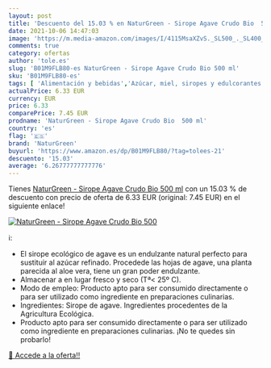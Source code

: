 ```yaml
---
layout: post
title: 'Descuento del 15.03 % en NaturGreen - Sirope Agave Crudo Bio  500'
date: 2021-10-06 14:47:03
image: 'https://m.media-amazon.com/images/I/4115MsaXZvS._SL500_._SL400_.jpg'
comments: true
category: ofertas
author: 'tole.es'
slug: 'B01M9FLB80-es NaturGreen - Sirope Agave Crudo Bio 500 ml'
sku: 'B01M9FLB80-es'
tags: [ 'Alimentación y bebidas','Azúcar, miel, siropes y edulcorantes','Néctares y siropes de agave','Productos para cocina y repostería','naturgreen', ]
actualPrice: 6.33 EUR
currency: EUR
price: 6.33
comparePrice: 7.45 EUR
prodname: 'NaturGreen - Sirope Agave Crudo Bio  500 ml'
country: 'es'
flag: '🇪🇸'
brand: 'NaturGreen'
buyurl: 'https://www.amazon.es/dp/B01M9FLB80/?tag=tolees-21'
descuento: '15.03'
average: '6.26777777777776'
---
```


Tienes [NaturGreen - Sirope Agave Crudo Bio  500 ml](https://www.amazon.es/dp/B01M9FLB80/?tag=tolees-21) con un 15.03 % de descuento con precio de oferta de 6.33 EUR (original: 7.45 EUR) en el siguiente enlace!

[![NaturGreen - Sirope Agave Crudo Bio  500](https://m.media-amazon.com/images/I/4115MsaXZvS._SL500_._SL400_.jpg)](https://www.amazon.es/dp/B01M9FLB80/?tag=tolees-21)

ℹ️:

- El sirope ecológico de agave es un endulzante natural perfecto para sustituir al azúcar refinado. Procedede las hojas de agave, una planta parecida al aloe vera, tiene un gran poder endulzante.
- Almacenar a en lugar fresco y seco (Tª< 25º C).
- Modo de empleo: Producto apto para ser consumido directamente o para ser utilizado como ingrediente en preparaciones culinarias.
- Ingredientes: Sirope de agave. Ingredientes procedentes de la Agricultura Ecológica.
- Producto apto para ser consumido directamente o para ser utilizado como ingrediente en preparaciones culinarias. ¡No te quedes sin probarlo!

[🛒 Accede a la oferta!!](https://www.amazon.es/dp/B01M9FLB80/?tag=tolees-21)
